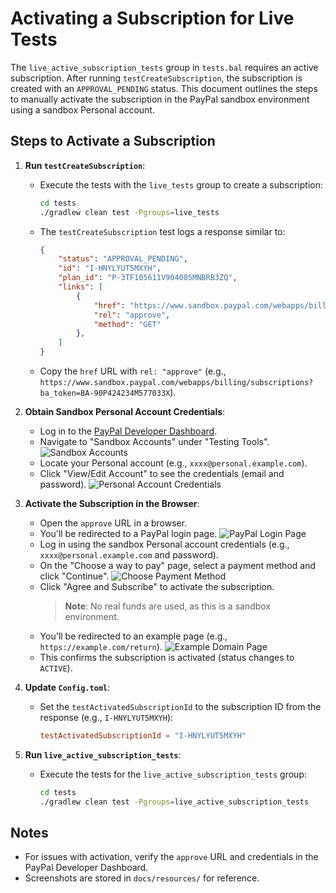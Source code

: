 # Activating a Subscription for Live Tests

The `live_active_subscription_tests` group in `tests.bal` requires an active subscription. After running `testCreateSubscription`, the subscription is created with an `APPROVAL_PENDING` status. This document outlines the steps to manually activate the subscription in the PayPal sandbox environment using a sandbox Personal account.

## Steps to Activate a Subscription

1. **Run `testCreateSubscription`**:
   - Execute the tests with the `live_tests` group to create a subscription:
     ```bash
     cd tests
     ./gradlew clean test -Pgroups=live_tests
     ```
   - The `testCreateSubscription` test logs a response similar to:
     ```json
     {
         "status": "APPROVAL_PENDING",
         "id": "I-HNYLYUT5MXYH",
         "plan_id": "P-3TF105611V904005MNBRB3ZQ",
         "links": [
             {
                 "href": "https://www.sandbox.paypal.com/webapps/billing/subscriptions?ba_token=BA-90P424234M577033X",
                 "rel": "approve",
                 "method": "GET"
             },
         ]
     }
     ```
   - Copy the `href` URL with `rel: "approve"` (e.g., `https://www.sandbox.paypal.com/webapps/billing/subscriptions?ba_token=BA-90P424234M577033X`).

2. **Obtain Sandbox Personal Account Credentials**:
   - Log in to the [PayPal Developer Dashboard](https://developer.paypal.com/dashboard).
   - Navigate to "Sandbox Accounts" under "Testing Tools".
     ![Sandbox Accounts](https://raw.githubusercontent.com/ballerina-platform/module-ballerinax-paypal.subscriptions/main/ballerina/tests/docs/resources/sandbox-accounts.png)
   - Locate your Personal account (e.g., `xxxx@personal.example.com`).
   - Click "View/Edit Account" to see the credentials (email and password).
     ![Personal Account Credentials](https://raw.githubusercontent.com/ballerina-platform/module-ballerinax-paypal.subscriptions/main/ballerina/tests/docs/resources/personal-account-credentials.png)

3. **Activate the Subscription in the Browser**:
   - Open the `approve` URL in a browser.
   - You'll be redirected to a PayPal login page.
     ![PayPal Login Page](https://raw.githubusercontent.com/ballerina-platform/module-ballerinax-paypal.subscriptions/main/ballerina/tests/docs/resources/paypal-login-page.png)
   - Log in using the sandbox Personal account credentials (e.g., `xxxx@personal.example.com` and password).
   - On the "Choose a way to pay" page, select a payment method and click "Continue".
     ![Choose Payment Method](https://raw.githubusercontent.com/ballerina-platform/module-ballerinax-paypal.subscriptions/main/ballerina/tests/docs/resources/choose-payment-method.png)
   - Click "Agree and Subscribe" to activate the subscription.
     > **Note**: No real funds are used, as this is a sandbox environment.
   - You'll be redirected to an example page (e.g., `https://example.com/return`).
     ![Example Domain Page](https://raw.githubusercontent.com/ballerina-platform/module-ballerinax-paypal.subscriptions/main/ballerina/tests/docs/resources/example-domain-page.png)
   - This confirms the subscription is activated (status changes to `ACTIVE`).

4. **Update `Config.toml`**:
   - Set the `testActivatedSubscriptionId` to the subscription ID from the response (e.g., `I-HNYLYUT5MXYH`):
     ```toml
     testActivatedSubscriptionId = "I-HNYLYUT5MXYH"
     ```

5. **Run `live_active_subscription_tests`**:
   - Execute the tests for the `live_active_subscription_tests` group:
     ```bash
     cd tests
     ./gradlew clean test -Pgroups=live_active_subscription_tests
     ```

## Notes
- For issues with activation, verify the `approve` URL and credentials in the PayPal Developer Dashboard.
- Screenshots are stored in `docs/resources/` for reference.
